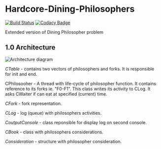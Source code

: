 # Hardcore-Dining-Philosophers

[![Build Status](https://travis-ci.org/jzych/Hardcore-Dining-Philosophers.svg?branch=master)](https://travis-ci.org/jzych/Hardcore-Dining-Philosophers)
[![Codacy Badge](https://api.codacy.com/project/badge/Grade/4c22a002fc354098b0972e5a7297a608)](https://www.codacy.com/manual/jzych/Hardcore-Dining-Philosophers?utm_source=github.com&amp;utm_medium=referral&amp;utm_content=jzych/Hardcore-Dining-Philosophers&amp;utm_campaign=Badge_Grade)

Extended version of Dining Philosopher problem

## 1.0 Architecture

![Architecture diagram](doc/main_diagram.png)

*CTable* - contains two vectors of philosophers and forks.
It is responsible for init and end.

CPhilosooher - A thread with life-cycle of philosopher function.
It contains reference to its forks ie. "F0-F1".
This class writes its activity to CLog.
It asks CWaiter if can eat at specified (current) time.

*CFork* - fork representation.

*CLog* - log (queue) with philosophers activities.

*CoutputConsole* - class reponsible for display log on second console.

*CBook* - class with philosophers considerations.

*Consideration* - structure with philosopher consideration.
